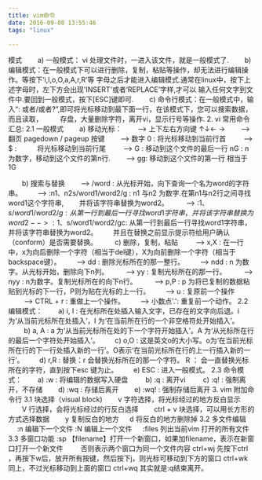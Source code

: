 ```yaml
---
title: vim命令
date: 2016-09-08 13:55:46
tags: "linux"

---
```


 模式
　　a) 一般模式： vi 处理文件时，一进入该文件，就是一般模式了.
　　b) 编辑模式：在一般模式下可以进行删除，复制，粘贴等操作，却无法进行编辑操作。等按下‘i,I,o,O,a,A,r,R’等
字母之后才能进入编辑模式.通常在linux中，按下上述字母时，左下方会出现'INSERT'或者‘REPLACE’字样,才可以
输入任何文字到文件中.要回到一般模式，按下[ESC]键即可.
　　c) 命令行模式：在一般模式中，输入“: 或者/或者?”,即可将光标移动到最下面一行，在该模式下，您可以搜索数据，而且读取，
　　 存盘，大量删除字符，离开vi，显示行号等操作.
2. vi 常用命令汇总:
2.1 一般模式
　　a) 移动光标：
　　--> 上下左右方向键 ↑↓← →
　　--> 翻页 pagedown / pageup 按键
　　--> 数字 0 : 将光标移动到当前行首
　　 --> $ :　　　将光标移动到当前行尾
　　 --> G : 移动到这个文件的最后一行 nG : n 为数字，移动到这个文件的第n行.
　　--> gg: 移动到这个文件的第一行 相当于 1G

　　b) 搜索与替换
　　--> /word : 从光标开始，向下查询一个名为word的字符串。
　　--> :n1、n2s/word1/word2/g : n1 与n2 为数字.在第n1与n2行之间寻找word1这个字符串,
　　并将该字符串替换为word2。
　　 --> :1、$s/word1/word2/g : 从第一行到最后一行寻找word1字符串，并将该字符串替换为word2
　　--> :1、$s/word1/word2/gc: 从第一行到最后一行寻找word1字符串，并将该字符串替换为word2。
　　并且在替换之前显示提示符给用户确认（conform）是否需要替换。
　　 c) 删除，复制，粘贴
　　 --> x,X : 在一行中，x为向后删除一个字符（相当于del键），X为向前删除一个字符（相当于backspace键）。
　　--> dd : 删除光标所在的那一整行。
　　--> ndd : n 为数字。从光标开始，删除向下n列。
　　 --> yy : 复制光标所在的那一行。
　　 --> nyy : n为数字。复制光标所在的向下n行。
　　 --> p,P : p 为将已复制的数据粘贴到光标的下一行，P则为贴在光标的上一行。
　　--> u : 复原前一个操作
　　 --> CTRL + r : 重做上一个操作。
　　--> 小数点'.': 重复前一个动作。
2.2 编辑模式：
　　a) i, I : 在光标所在处插入输入文字，已存在的文字向后退。i 为‘从当前光标所在处插入’，I 为‘在当前所在行的一个非空格符处开始插入’。
　　 b) a, A : a 为‘从当前光标所在处的下一个字符开始插入’。A 为‘从光标所在行的最后一个字符处开始插入’。
　　c) o,O : 这是英文o的大小写。o为‘在当前光标所在行的下一行处插入新的一行’。O表示‘在当前光标所在行的上一行插入新的一行’。
　　d) r,R : 替换：r 会替换光标所在的那一个字符。 R ： 会一直替换光标所在的字符，直到按下esc 键为止。
　　e) ESC : 进入一般模式。
2.3 命令模式：
　　a) :w : 将编辑的数据写入硬盘
　　 b) :q : 离开vi
　　 c) :q! : 强制离开，不存储
　　d) :wq : 存储后离开
　　e) :wq! : 强制存储后离开
3. vim 附加命令行
3.1 块选择（visual block)
　　v 字符选择，将光标经过的地方反白显示
　　V 行选择，会将光标经过的行反白选择
　　ctrl + v 块选择，可以用长方形的方式选择数据
　　y 复制反白的地方
　 d 将反白的地方删除掉
3.2 多文件编辑
　 :n 编辑下一个文件
:N 编辑上一个文件
　 :files 列出当前vim 打开的所有文件
3.3 多窗口功能
:sp 【filename】打开一个新窗口，如果加filename，表示在新窗口打开一个新文件
　　 否则表示两个窗口为同一个文件内容
ctrl+wj 先按下ctrl ，再按下w后，放开所有按键，然后按下j，则光标可移动到下方的窗口
ctrl+wk 同上，不过光标移动到上面的窗口
ctrl+wq 其实就是:q结束离开。

